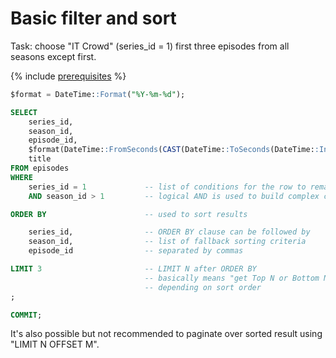 # Basic filter and sort

Task: choose "IT Crowd" (series_id = 1) first three episodes from all seasons except first.

{% include [prerequisites](../../_includes/yql_tutorial_prerequisites.md) %}

```sql
$format = DateTime::Format("%Y-%m-%d");

SELECT
    series_id,
    season_id,
    episode_id,
    $format(DateTime::FromSeconds(CAST(DateTime::ToSeconds(DateTime::IntervalFromDays(CAST(air_date AS Int16))) AS Uint32))) AS air_date,
    title
FROM episodes
WHERE
    series_id = 1             -- list of conditions for the row to remain in result
    AND season_id > 1         -- logical AND is used to build complex condition

ORDER BY                      -- used to sort results

    series_id,                -- ORDER BY clause can be followed by
    season_id,                -- list of fallback sorting criteria
    episode_id                -- separated by commas

LIMIT 3                       -- LIMIT N after ORDER BY
                              -- basically means "get Top N or Bottom N",
                              -- depending on sort order
;

COMMIT;
```

It's also possible but not recommended to paginate over sorted result using "LIMIT N OFFSET M".